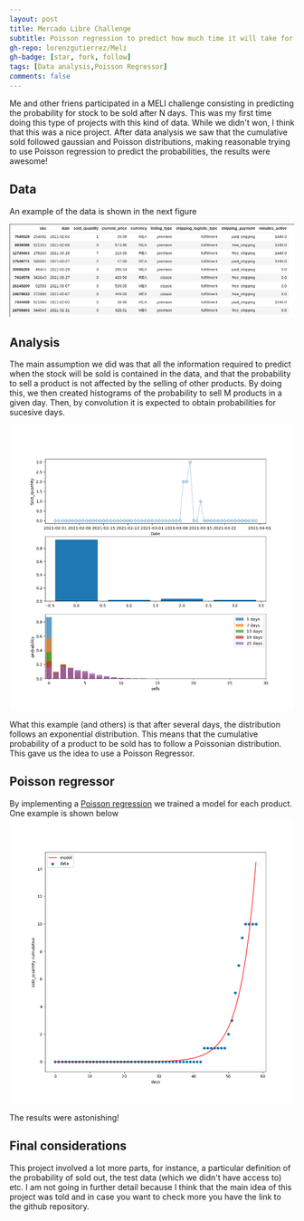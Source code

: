 ```yaml
---
layout: post
title: Mercado Libre Challenge 
subtitle: Poisson regression to predict how much time it will take for stock to be sold
gh-repo: lorenzgutierrez/Meli
gh-badge: [star, fork, follow]
tags: [Data analysis,Poisson Regressor]
comments: false
---
```


Me and other friens participated in a MELI challenge consisting in predicting the probability for stock to be sold after N days. This was my first time doing this type of projects with this kind of data. While we didn't won, I think that this was a nice project. After data analysis we saw that the cumulative sold followed gaussian and Poisson distributions, making reasonable trying to use Poisson regression to predict the probabilities, the results were awesome!

## Data
An example of the data is shown in the next figure

![Figure 1](/assets/Figuras/Meli_data.png)

## Analysis
The main assumption we did was that all the information required to predict when the stock will be sold is contained in the data, and that the probability to sell a product is not affected by the selling of other products. By doing this, we then created histograms of the probability to sell M products in a given day. Then, by convolution it is expected to obtain probabilities for sucesive days.

![Figure 2](/assets/Figuras/Meli_analysis.png)

What this example (and others) is that after several days, the distribution follows an exponential distribution. This means that the cumulative probability of a product to be sold has to follow a Poissonian distribution. This gave us the idea to use a Poisson Regressor.

## Poisson regressor
By implementing a [Poisson regression](https://en.wikipedia.org/wiki/Poisson_regression) we trained a model for each product. One example is shown below
![Figure 3](/assets/Figuras/Meli_poisson.png)

The results were astonishing!

## Final considerations
This project involved a lot more parts, for instance, a particular definition of the probability of sold out, the test data (which we didn't have access to) etc. I am not going in further detail because I think that the main idea of this project was told and in case you want to check more you have the link to the github repository.
